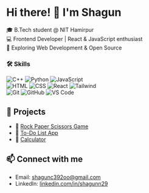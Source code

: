 

# Hi there! 👋 I'm Shagun

🎓 B.Tech student @ NIT Hamirpur  
💻 Frontend Developer | React & JavaScript enthusiast  
🚀 Exploring Web Development & Open Source  

### 🛠️ Skills

![C++](https://img.shields.io/badge/C++-00599C?style=for-the-badge&logo=cplusplus&logoColor=white)
![Python](https://img.shields.io/badge/Python-3776AB?style=for-the-badge&logo=python&logoColor=white)
![JavaScript](https://img.shields.io/badge/JavaScript-F7DF1E?style=for-the-badge&logo=javascript&logoColor=black)  
![HTML](https://img.shields.io/badge/HTML5-E34F26?style=for-the-badge&logo=html5&logoColor=white)
![CSS](https://img.shields.io/badge/CSS3-1572B6?style=for-the-badge&logo=css3&logoColor=white)
![React](https://img.shields.io/badge/React-20232A?style=for-the-badge&logo=react&logoColor=61DAFB)
![Tailwind](https://img.shields.io/badge/Tailwind_CSS-06B6D4?style=for-the-badge&logo=tailwindcss&logoColor=white)  
![Git](https://img.shields.io/badge/Git-F05032?style=for-the-badge&logo=git&logoColor=white)
![GitHub](https://img.shields.io/badge/GitHub-181717?style=for-the-badge&logo=github&logoColor=white)
![VS Code](https://img.shields.io/badge/VSCode-007ACC?style=for-the-badge&logo=visual-studio-code&logoColor=white)


## 📌 Projects
- 🔗 [Rock Paper Scissors Game](https://yourusername.github.io/rock-paper-scissors/)
- 🔗 [To-Do List App](https://yourusername.github.io/to-do-list/)
- 🔗 [Calculator](https://yourusername.github.io/calculator/)

## 📫 Connect with me
- Email: shagunc392oo@gmail.com
- LinkedIn: [linkedin.com/in/shagunn29](https://linkedin.com/in/shagunn29)
